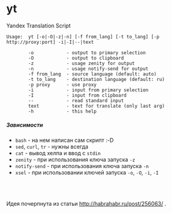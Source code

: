 # yt
Yandex Translation Script

```
Usage:  yt [-o|-O|-z|-n] [-f from_lang] [-t to_lang] [-p http://proxy:port] -i|-I|--|text

        -o            - output to primary selection
        -O            - output to clipboard
        -z            - usage zenity for output
        -n            - usage notify-send for output
        -f from_lang  - source language (default: auto)
        -t to_lang    - destination language (default: ru)
        -p proxy      - use proxy
        -i            - input from primary selection
        -I            - input from clipboard
        --            - read standard input
        text          - text for translate (only last arg)
        -h            - this help
```

##### Зависимости
* `bash` - на нем написан сам скрипт :-D
* `sed`, `curl`, `tr` - нужны всегда
* `cat` - вывод хелпа и ввод с `stdin`
* `zenity` - при использования ключа запуска `-z`
* `notify-send` - при использования ключа запуска `-n`
* `xsel` - при использовании ключей запуска `-o`, `-O`, `-i`, `-I`


<br /><br /><br />
Идея почерпнута из статьи http://habrahabr.ru/post/256063/ .

